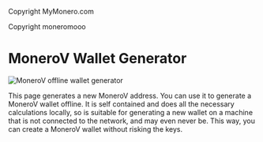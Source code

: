 Copyright MyMonero.com

Copyright moneromooo 

# MoneroV Wallet Generator

![MoneroV offline wallet generator](https://i.imgur.com/uR49q0j.jpg)

This page generates a new MoneroV address. You can use it to generate a MoneroV wallet offline.  It is self contained and does all the necessary calculations locally, so is suitable for generating a new wallet on a machine that is not connected to the network, and may even never be. This way, you can create a MoneroV wallet without risking the keys. 


